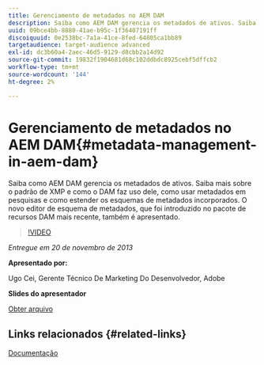 ```yaml
---
title: Gerenciamento de metadados no AEM DAM
description: Saiba como AEM DAM gerencia os metadados de ativos. Saiba mais sobre o padrão de XMP e como o DAM faz uso dele, como usar metadados em pesquisas e como estender os esquemas de metadados incorporados. O novo editor de esquema de metadados, que foi introduzido no pacote de recursos DAM mais recente, também é apresentado.
uuid: 09bce4bb-8880-41ae-b95c-1f36407191ff
discoiquuid: 0e2538bc-7a1a-41ce-8fed-64805ca1bb89
targetaudience: target-audience advanced
exl-id: dc3b60a4-2aec-46d5-9129-d8cbb2a14d92
source-git-commit: 19832f1904681d68c102ddbdc8925cebf5dffcb2
workflow-type: tm+mt
source-wordcount: '144'
ht-degree: 2%

---
```


# Gerenciamento de metadados no AEM DAM{#metadata-management-in-aem-dam}

Saiba como AEM DAM gerencia os metadados de ativos. Saiba mais sobre o padrão de XMP e como o DAM faz uso dele, como usar metadados em pesquisas e como estender os esquemas de metadados incorporados. O novo editor de esquema de metadados, que foi introduzido no pacote de recursos DAM mais recente, também é apresentado.

>[!VIDEO](https://video.tv.adobe.com/v/19524/?quality=9)

*Entregue em 20 de novembro de 2013*

**Apresentado por:**

Ugo Cei, Gerente Técnico De Marketing Do Desenvolvedor, Adobe

**Slides do apresentador**

[Obter arquivo](assets/metadata-management-in-aem-dam.pdf)

## Links relacionados {#related-links}

[Documentação](https://docs.adobe.com/content/docs/en/cq/5-6-1/dam/metadata_for_digitalassetmanagement.html)

